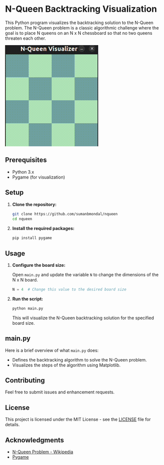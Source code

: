 # N-Queen Backtracking Visualization

This Python program visualizes the backtracking solution to the N-Queen problem. The N-Queen problem is a classic algorithmic challenge where the goal is to place N queens on an N x N chessboard so that no two queens threaten each other.

![N-Queen Visualization](gif.gif)

## Prerequisites

- Python 3.x
- Pygame (for visualization)

## Setup

1. **Clone the repository:**

    ```sh
    git clone https://github.com/sumanbmondal/nqueen
    cd nqueen
    ```

2. **Install the required packages:**

    ```sh
    pip install pygame
    ```

## Usage

1. **Configure the board size:**

    Open `main.py` and update the variable `N` to change the dimensions of the N x N board.

    ```python
    N = 4  # Change this value to the desired board size
    ```

2. **Run the script:**

    ```sh
    python main.py
    ```

    This will visualize the N-Queen backtracking solution for the specified board size.

## main.py

Here is a brief overview of what `main.py` does:

- Defines the backtracking algorithm to solve the N-Queen problem.
- Visualizes the steps of the algorithm using Matplotlib.

## Contributing

Feel free to submit issues and enhancement requests.

## License

This project is licensed under the MIT License - see the [LICENSE](LICENSE) file for details.

## Acknowledgments

- [N-Queen Problem - Wikipedia](https://en.wikipedia.org/wiki/Eight_queens_puzzle)
- [Pygame](https://www.pygame.org/)
